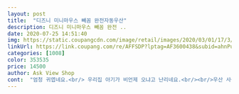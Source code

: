 ```yaml
---
layout: post 
title:  "디즈니 미니마우스 빼꼼 완전자동우산" 
description: 디즈니 미니마우스 빼꼼 완전 ..
date: 2020-07-25 14:51:40 
img: https://static.coupangcdn.com/image/retail/images/2020/03/01/17/3/4d2a0d6d-5955-486a-bfcf-a4b34fa81940.jpg 
linkUrl: https://link.coupang.com/re/AFFSDP?lptag=AF3600438&subid=ahnPublicAsk&pageKey=1307365907&itemId=2322986377&vendorItemId=70319643091&traceid=V0-113-8f9e753a7f986127 
categories: [1008] 
color: 353535 
price: 14500 
author: Ask View Shop 
cont:  "엄청 귀엽네요.<br/> 우리집 아기가 비언제 오냐고 난리네요.<br/><br/>우산 사용을 편하게 하려고 자동우산으로 구입했는데 우산을 접을때 너무 힘듭니다.<br/> 아이가 사용하지 못하겠어요.<br/><br/>자동이라 편한데 살짝 무겁네요<br/>" 
---
```

